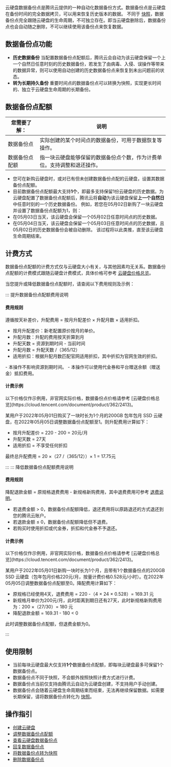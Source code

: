 
云硬盘数据备份点是腾讯云提供的一种自动化数据备份方式。数据备份点是云硬盘在备份时间的完全数据拷贝，可以用来恢复历史版本的数据。
不同于 [快照](https://cloud.tencent.com/document/product/362/5754)，数据备份点完全跟随云硬盘的生命周期，不可独立存在。即当云硬盘删除后，数据备份点也会自动随之删除，不可以继续使用该备份点来恢复数据。

## 数据备份点功能
- **历史数据备份**
当配置数据备份点配额后，腾讯云会自动为该云硬盘保留一个上一个自然日任意时刻的历史数据备份，若发生了由病毒、入侵、误操作等带来的数据异常，则可以使用自动创建的历史数据备份点来恢复到未出问题前的状态。
- **转为长期持久备份**
重要时间点的数据备份点可以转换为快照，实现更长时间的、独立于云硬盘生命周期的长期备份。


## 数据备份点配额

| 您需要了解：| 说明|
|--|--|
|数据备份点|  实际创建的某个时间点的数据备份，可用于数据恢复等操作。|
|数据备份点配额| 指一块云硬盘能够保留的数据备份点个数，作为计费单位。支持调整和退还操作。|


- 您可在新购云硬盘时，或对已有但未创建数据备份点配的云硬盘，设置其数据备份点配额。
- 目前数据备份点配额最大支持**1个**，即最多支持保留1份云硬盘的历史数据。为云硬盘配置了数据备份点配额后，腾讯云将**自动**为该云硬盘保留**上一个自然日**中任意时刻的一个历史数据备份。
例如，若您在05月02日新购了一块云硬盘并设置了数据备份点配额为1，则：
 - 在05月03日当天，该云硬盘会保留一个05月02日任意时间点的历史数据。
 - 在05月04日当天，该云硬盘会保留一个05月03日任意时间点的历史数据，且05月02日的历史数据备份会被自动删除。
 该过程将以此类推，直至该云硬盘生命周期结束。


## 计费方式
数据备份点配额的计费方式仅与云硬盘大小有关，与其他因素均无关系。数据备份点配额的计费模式跟随云硬盘计费模式，具体价格可参考 [云硬盘价格总览](https://cloud.tencent.com/document/product/362/2413)。

当您提升或降低数据备份点配额时，请查阅以下费用规则及示例：

<dx-tabs>
::: 提升数据备份点配额费用说明


#### 费用规则

遵循按天补差价，升配费用 = 按月升配差价 × 升配月数 × 适用折扣。
- 按月升配差价：新老配置原价按月的单价。
- 升配月数：升配的费用按天折算到月
 - 升配天数 = 资源到期时间 - 当前时间
 - 升配月数 = 升配天数 /（365/12）
- 适用折扣：根据升配月数匹配官网适用折扣，其中折扣为官网生效的折扣。

<dx-alert infotype="explain" title="">
- 本操作不影响资源到期时间。
- 本操作可以使用代金券和平台赠送余额（赠送金）抵扣费用。
</dx-alert>



#### 计费示例

<dx-alert infotype="explain" title="">
以下价格仅作示例用，非官网实际价格，数据备份点价格请参考 [云硬盘价格总览](https://cloud.tencent.com/document/product/362/2413)。
</dx-alert>


某用户于2022年05月01日购买了一块时长为1个月的200GB 包年包月 SSD 云硬盘，在2022年05月05日调整数据备份点配额至1。则升配费用计算如下：
- 按月升配差价 = 220 - 200 = 20元/月
- 升配天数 = 27天
- 适用折扣 = 不享受任何折扣



最终总升配费用 = 20 ×（27 /（365/12））× 1 = 17.75元


:::
::: 降低数据备份点配额费用说明

#### 费用规则
降配退款金额 = 原规格退费费用 - 新规格新购费用，其中退费费用可参考 [退费说明](https://cloud.tencent.com/document/product/362/18072)。
- 若退费金额 > 0，数据备份点配额降低，退还费用将以原路退还的方式退还到您的腾讯云账户。
- 若退款金额 ≤ 0，数据备份点配额降低但不退费。
- 若购买时使用折扣或代金券，折扣和代金券不予退还。



#### 计费示例

<dx-alert infotype="explain" title="">
以下价格仅作示例用，非官网实际价格，数据备份点价格请参考 [云硬盘价格总览](https://cloud.tencent.com/document/product/362/2413)。
</dx-alert>


某用户于2022年05月01日新购一块时长为1个月，且带有1个数据备份点的200GB SSD 云硬盘（包年包月价格220元/月，按量计费价格0.528元/小时）。在2022年05月05日调整数据备份点配额至0。降配费用计算如下：
- 原规格已经使用4天，退费费用 = 220 -（4 × 24 × 0.528）= 169.31 元
- 新规格月单价为200元/月，此时距离到期日还有27天，此时新规格新购费用为：200 ×（27/30）= 180 元
- 降配退款金额 = 169.31 - 180 < 0




此时调整数据备份点配额，但退费金额为0。


:::
</dx-tabs>



## 使用限制
- 当前每块云硬盘最大仅支持**1个**数据备份点配额，即每块云硬盘最多可保留1个数据备份点。
- 数据备份点不同于快照，不会额外按照快照计费方式进行计费。
- 数据备份点当前仅支持由腾讯云自动为云硬盘创建，不支持用户手动创建。
- 数据备份点会随着云硬盘生命周期结束而结束，无法再继续保留数据。如需要长期保留，请将数据备份点转化为 [快照](https://cloud.tencent.com/document/product/362/5754)。


## 操作指引
- [创建云硬盘](https://cloud.tencent.com/document/product/362/5744)
- [调整数据备份点配额](https://cloud.tencent.com/document/product/362/73666)
- [查看云硬盘数据备份点](https://cloud.tencent.com/document/product/362/73667)
- [回复数据备份点](https://cloud.tencent.com/document/product/362/73668)
- [将数据备份点转为快照](https://cloud.tencent.com/document/product/362/73669)
- [删除数据备份点](https://cloud.tencent.com/document/product/362/73670)

